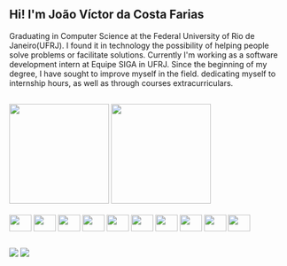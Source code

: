 ## Hi! I'm João Víctor da Costa Farias

<div>
  Graduating in Computer Science at the Federal University of Rio de Janeiro(UFRJ).
  I found it in technology the possibility of helping people solve problems or
  facilitate solutions. Currently I'm working as a software development intern at Equipe SIGA in UFRJ.
  Since the beginning of my degree, I have sought to improve myself in the field.
  dedicating myself to internship hours, as well as through courses
  extracurriculars.
</div>

  ##

<div>
  <div>
    <img height="180em" src="https://github-readme-stats.vercel.app/api?username=jvcostaf&show_icons=true&theme=transparent&include_all_commits=true&count_private=true"/>
    <img height="180em" src="https://github-readme-stats.vercel.app/api/top-langs/?username=jvcostaf&layout=compact&langs_count=7&theme=transparent"/>
  </div>
  <div style="display: inline_block"><br>
    <img align="center" height="30" width="40" src="https://cdn.jsdelivr.net/gh/devicons/devicon/icons/html5/html5-original.svg">
    <img align="center" height="30" width="40" src="https://cdn.jsdelivr.net/gh/devicons/devicon/icons/css3/css3-original.svg">
    <img align="center" height="30" width="40" src="https://cdn.jsdelivr.net/gh/devicons/devicon/icons/javascript/javascript-original.svg">
    <img align="center" height="30" width="40" src="https://cdn.jsdelivr.net/gh/devicons/devicon/icons/typescript/typescript-original.svg">
    <img align="center" height="30" width="40" src="https://cdn.jsdelivr.net/gh/devicons/devicon/icons/nestjs/nestjs-plain.svg">
    <img align="center" height="30" width="40" src="https://cdn.jsdelivr.net/gh/devicons/devicon/icons/java/java-original.svg">
    <img align="center" height="30" width="40" src="https://cdn.jsdelivr.net/gh/devicons/devicon/icons/spring/spring-original.svg">
    <img align="center" height="30" width="40" src="https://cdn.jsdelivr.net/gh/devicons/devicon/icons/python/python-original.svg">
    <img align="center" height="30" width="40" src="https://cdn.jsdelivr.net/gh/devicons/devicon/icons/jenkins/jenkins-original.svg">
    <img align="center" height="30" width="40" src="https://cdn.jsdelivr.net/gh/devicons/devicon/icons/docker/docker-original.svg">
  </div>
</div>

  ##

<div> 
  <a href = "mailto:joaovcosta220@gmail.com"><img src="https://img.shields.io/badge/-Gmail-%23333?style=for-the-badge&logo=gmail&logoColor=white" target="_blank"></a>
  <a href="https://www.linkedin.com/in/jo%C3%A3o-v%C3%ADctor-da-costa-83aa181bb/" target="_blank"><img src="https://img.shields.io/badge/-LinkedIn-%230077B5?style=for-the-badge&logo=linkedin&logoColor=white" target="_blank"></a> 
 
 
</div>

